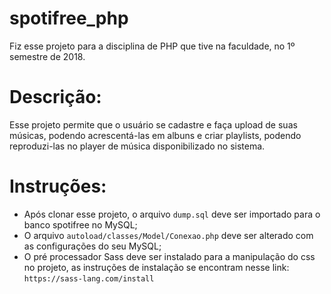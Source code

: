 # spotifree_php
Fiz esse projeto para a disciplina de PHP que tive na faculdade, no 1º semestre de 2018.


# Descrição:
Esse projeto permite que o usuário se cadastre e faça upload de suas músicas, podendo acrescentá-las em albuns e criar playlists, podendo reproduzi-las no player de música disponibilizado no sistema.


# Instruções:
* Após clonar esse projeto, o arquivo ```dump.sql``` deve ser importado para o banco spotifree no MySQL;
* O arquivo ```autoload/classes/Model/Conexao.php``` deve ser alterado com as configurações do seu MySQL;
* O pré processador Sass deve ser instalado para a manipulação do css no projeto, as instruções de instalação se encontram nesse link: ```https://sass-lang.com/install```
